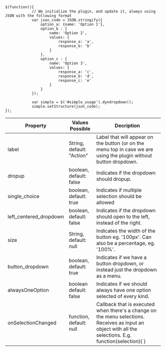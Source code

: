 

```
$(function(){
            // We initialize the plugin, and update it, always using JSON with the following format
            var json_code = JSON.stringify({
                option_a: {name: 'Option 1'},
                option_b : {
                    name: 'Option 2',
                    values: {
                        response_a: 'a',
                        response_b: 'b'
                    }
                },
                option_c : {
                    name: 'Option 3',
                    values: {
                        response_a: 'c',
                        response_b: 'd',
                        response_c: 'e'
                    }
                }
            });

            var simple = $('#simple_usage').dyndropdown();
            simple.setStructure(json_code);
});
```

Property | Values Possible | Decription
---------|-----------------|-----------
label | String, default: "Action" | Label that will appear on the button (or on the menu top in case we are using the plugin without button dropdown. |
dropup | boolean, default: false | Indicates if the dropdown should dropup. |
| single_choice | boolean, default: true | Indicates if multiple selection should be allowed |
| left_centered_dropdown | boolean, default: false | Indicates if the dropdown should open to the left, instead of the right. |
|size | String, default: null | Indicates the width of the button eg. '100px'. Can also be a percentage, eg. '100%'. |
| button_dropdown | boolean, default: true | Indicates if we have a button dropdown, or instead just the dropdown as a menu. |
| alwaysOneOption | boolean default: false | Indicates if we should always have one option selected of every kind. |
| onSelectionChanged | function, default: null | Callback that is executed when there's a change on the menu selections. Receives as input an object with all the selections. E.g. function(selection){ } |

